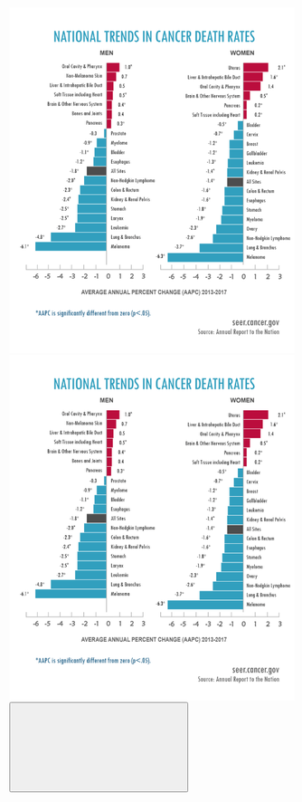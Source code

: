 <div class="margin-y-3">
  <a
    href="#example-modal-1"
    class="usa-button image-modal-button"
    aria-controls="example-modal-1"
    data-open-modal
    ><img src="/assets/images/modal-image.png"/></a
  >
  <div
    class="usa-modal"
    id="example-modal-1"
    aria-labelledby="modal-1-heading"
    aria-describedby="modal-1-description"
  >
    <div class="usa-modal__content">
      <div class="usa-modal__main">
        <div class="usa-prose">
          <img src="/assets/images/modal-image.png"/>
        </div>
      </div>
      <button
        type="button"
        class="usa-button usa-modal__close"
        aria-label="Close this window"
        data-close-modal
      >
        <svg class="usa-icon" aria-hidden="true" focusable="false" role="img">
          <use xlink:href="/assets/img/sprite.svg#close"></use>
        </svg>
      </button>
    </div>
  </div>
</div>